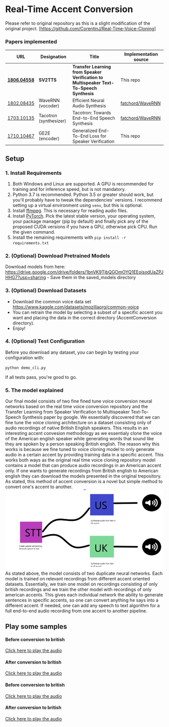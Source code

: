 # Real-Time Accent Conversion
Please refer to original repository as this is a slight modification of the original project. [https://github.com/CorentinJ/Real-Time-Voice-Cloning]

### Papers implemented  
| URL | Designation | Title | Implementation source |
| --- | ----------- | ----- | --------------------- |
|[**1806.04558**](https://arxiv.org/pdf/1806.04558.pdf) | **SV2TTS** | **Transfer Learning from Speaker Verification to Multispeaker Text-To-Speech Synthesis** | This repo |
|[1802.08435](https://arxiv.org/pdf/1802.08435.pdf) | WaveRNN (vocoder) | Efficient Neural Audio Synthesis | [fatchord/WaveRNN](https://github.com/fatchord/WaveRNN) |
|[1703.10135](https://arxiv.org/pdf/1703.10135.pdf) | Tacotron (synthesizer) | Tacotron: Towards End-to-End Speech Synthesis | [fatchord/WaveRNN](https://github.com/fatchord/WaveRNN)
|[1710.10467](https://arxiv.org/pdf/1710.10467.pdf) | GE2E (encoder)| Generalized End-To-End Loss for Speaker Verification | This repo |


## Setup

### 1. Install Requirements
1. Both Windows and Linux are supported. A GPU is recommended for training and for inference speed, but is not mandatory.
2. Python 3.7 is recommended. Python 3.5 or greater should work, but you'll probably have to tweak the dependencies' versions. I recommend setting up a virtual environment using `venv`, but this is optional.
3. Install [ffmpeg](https://ffmpeg.org/download.html#get-packages). This is necessary for reading audio files.
4. Install [PyTorch](https://pytorch.org/get-started/locally/). Pick the latest stable version, your operating system, your package manager (pip by default) and finally pick any of the proposed CUDA versions if you have a GPU, otherwise pick CPU. Run the given command.
5. Install the remaining requirements with `pip install -r requirements.txt`

### 2. (Optional) Download Pretrained Models
Download models from here: https://drive.google.com/drive/folders/1bnVK9TjbQGOmOYQ1EEoisodUaZPJHHG7?usp=sharing - Save them in the saved_models directory

### 3. (Optional) Download Datasets
- Download the common voice data set https://www.kaggle.com/datasets/mozillaorg/common-voice
- You can retrain the model by selecting a subset of a specific accent you want and placing the data in the correct directory (AccentConversion directory).
- Enjoy!

### 4. (Optional) Test Configuration
Before you download any dataset, you can begin by testing your configuration with:

`python demo_cli.py`

If all tests pass, you're good to go.



### 5. The model explained
Our final model consists of two fine fined tune voice conversion neural networks based on the real time voice conversion repository and the Transfer Learning from Speaker Verification to Multispeaker Text-To-Speech Synthesis paper by google. We essentially discovered that we can fine tune the voice cloning architecture on a dataset consisting only of audio recordings of native British English speakers. This results in an interesting accent convesion methodology as we essentialy clone the voice of the American english speaker while generating words that sound like they are spoken by a person speaking British english. The reason why this works is because we fine tuned to voice cloning model to only generate audio in a certain accent by providing training data in a specific accent. This works both ways as the original real time voice cloning repository model contains a model that can produce audio recordings in an American accent only. If one wants to generate recordings from British english to American english they can download the models presented in the original trepository. As stated, this method of accent conversion is a novel but simple method to convert one's accent to another.
![Model Architecture](./demopng.png)
As stated above, the model consists of two duplicate neural networks. Each model is trained on relevant recordings from different accent oriented datasets. Essentially, we train one model on recordings consisting of only british recordings and we train the other model with recordings of only american accents. This gives each individual network the ability to generate sentences in specific accents, so one can convert anything he says into a different accent. If needed, one can add any speech to text algorithm for a full end-to-end audio recording from one accent to another pipeline.

## Play some samples
#### Before conversion to british
[Click here to play the audio](./demo_output/gooddayamerican.wav)
#### After conversion to british
[Click here to play the audio](./demo_output/gooddaybritish.wav)
#### Before conversion to british
[Click here to play the audio](./demo_output/hellotoyousiramerican.wav)
#### After conversion to british
[Click here to play the audio](./demo_output/hellotoyousirbritish.wav)
